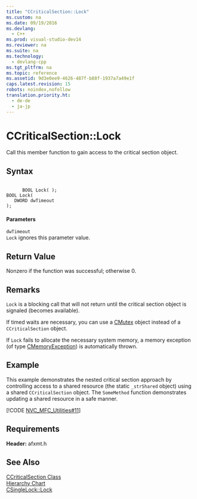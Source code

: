 ```yaml
---
title: "CCriticalSection::Lock"
ms.custom: na
ms.date: 09/19/2016
ms.devlang: 
  - C++
ms.prod: visual-studio-dev14
ms.reviewer: na
ms.suite: na
ms.technology: 
  - devlang-cpp
ms.tgt_pltfrm: na
ms.topic: reference
ms.assetid: 9d3e0ee9-4626-487f-b88f-1937a7a49e1f
caps.latest.revision: 15
robots: noindex,nofollow
translation.priority.ht: 
  - de-de
  - ja-jp
---
```

# CCriticalSection::Lock
Call this member function to gain access to the critical section object.  
  
## Syntax  
  
```  
  
      BOOL Lock( );   
BOOL Lock(  
   DWORD dwTimeout   
);  
```  
  
#### Parameters  
 `dwTimeout`  
 `Lock` ignores this parameter value.  
  
## Return Value  
 Nonzero if the function was successful; otherwise 0.  
  
## Remarks  
 `Lock` is a blocking call that will not return until the critical section object is signaled (becomes available).  
  
 If timed waits are necessary, you can use a [CMutex](../vs140/CMutex-Class.md) object instead of a `CCriticalSection` object.  
  
 If `Lock` fails to allocate the necessary system memory, a memory exception (of type [CMemoryException](../vs140/CMemoryException-Class.md)) is automatically thrown.  
  
## Example  
 This example demonstrates the nested critical section approach by controlling access to a shared resource (the static `_strShared` object) using a shared `CCriticalSection` object. The `SomeMethod` function demonstrates updating a shared resource in a safe manner.  
  
 [!CODE [NVC_MFC_Utilities#11](../CodeSnippet/VS_Snippets_Cpp/NVC_MFC_Utilities#11)]  
  
## Requirements  
 **Header:** afxmt.h  
  
## See Also  
 [CCriticalSection Class](../vs140/CCriticalSection-Class.md)   
 [Hierarchy Chart](../vs140/Hierarchy-Chart.md)   
 [CSingleLock::Lock](../vs140/CSingleLock--Lock.md)